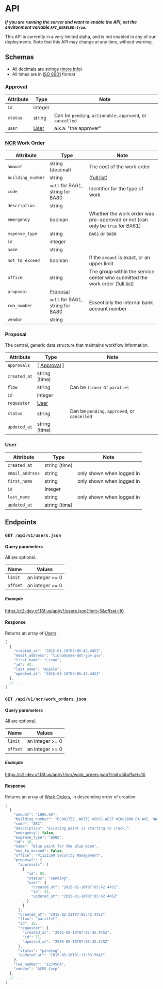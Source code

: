 # API

***If you are running the server and want to enable the API, set the environment variable `API_ENABLED=true`.***

This API is currently in a very limited alpha, and is not enabled in any of our deployments. Note that this API may change at any time, without warning.

## Schemas

* All decimals are strings ([more info](https://github.com/rails-api/active_model_serializers/issues/202))
* All times are in [ISO 8601](https://en.wikipedia.org/wiki/ISO_8601) format

### Approval

Attribute | Type | Note
--- | --- | ---
`id` | integer |
`status` | string | Can be `pending`, `actionable`, `approved`, or `cancelled`
`user` | [User](#user) | a.k.a. "the approver"

### [NCR](overview.md#national-capitol-region-ncr-service-centers) Work Order

Attribute | Type | Note
--- | --- | ---
`amount` | string (decimal) | The cost of the work order
`building_number` | string | ([full list](../config/data/ncr.yaml))
`code` | `null` for BA61, string for BA80 | Identifier for the type of work
`description` | string |
`emergency` | boolean | Whether the work order was pre-approved or not (can only be `true` for BA61)
`expense_type` | string | `BA61` or `BA80`
`id` | integer |
`name` | string |
`not_to_exceed` | boolean | If the `amount` is exact, or an upper limit
`office` | string | The group within the service center who submitted the work order ([full list](../config/data/ncr.yaml))
`proposal` | [Proposal](#proposal) |
`rwa_number` | `null` for BA61, string for BA80 | Essentially the internal bank account number
`vendor` | string |

### Proposal

The central, generic data structure that maintains workflow information.

Attribute | Type | Note
--- | --- | ---
`approvals` | [ [Approval](#approval) ] |
`created_at` | string (time) |
`flow` | string | Can be `linear` or `parallel`
`id` | integer |
`requester` | [User](#user) |
`status` | string | Can be `pending`, `approved`, or `cancelled`
`updated_at` | string (time) |

### User

Attribute | Type | Note
--- | --- | ---
`created_at` | string (time) |
`email_address` | string | only shown when logged in
`first_name` | string | only shown when logged in
`id` | integer |
`last_name` | string | only shown when logged in
`updated_at` | string (time) |

## Endpoints

### `GET /api/v1/users.json`

#### Query parameters

All are optional.

Name | Values
--- | ---
`limit` | an integer >= 0
`offset` | an integer >= 0

##### Example

https://c2-dev.cf.18f.us/api/v1/users.json?limit=5&offset=10

#### Response

Returns an array of [Users](#user).

```javascript
[
  {
    "created_at": "2015-01-10T07:05:42.445Z",
    "email_address": "liono@some-dot-gov.gov",
    "first_name": "Liono",
    "id": 43,
    "last_name": "Appolo",
    "updated_at": "2015-01-10T07:05:42.445Z"
  },
  // ...
]
```

### `GET /api/v1/ncr/work_orders.json`

#### Query parameters

All are optional.

Name | Values
--- | ---
`limit` | an integer >= 0
`offset` | an integer >= 0

##### Example

https://c2-dev.cf.18f.us/api/v1/ncr/work_orders.json?limit=5&offset=10

#### Response

Returns an array of [Work Orders](#ncr-work-order), in descending order of creation.

```javascript
[
  {
    "amount": "1000.00",
    "building_number": "DC0017ZZ ,WHITE HOUSE-WEST WING1600 PA AVE. NW",
    "code": "ABC",
    "description": "Existing paint is starting to crack.",
    "emergency": false,
    "expense_type": "BA80",
    "id": 16,
    "name": "Blue paint for the Blue Room",
    "not_to_exceed": false,
    "office": "P1121209 Security Management",
    "proposal": {
      "approvals": [
        {
          "id": 92,
          "status": "pending",
          "user": {
            "created_at": "2015-01-10T07:05:42.445Z",
            "id": 43,
            "updated_at": "2015-01-10T07:05:42.445Z"
          }
        }
      ],
      "created_at": "2015-02-21T07:05:42.445Z",
      "flow": "parallel",
      "id": 12,
      "requester": {
        "created_at": "2015-02-10T07:05:42.445Z",
        "id": 71,
        "updated_at": "2015-02-10T07:05:42.445Z"
      },
      "status": "pending",
      "updated_at": "2015-03-28T01:13:33.564Z"
    },
    "rwa_number": "123456A",
    "vendor": "ACME Corp"
  },
  // ...
]
```
